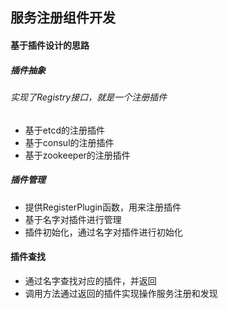 ## 服务注册组件开发
#### 基于插件设计的思路
##### 插件抽象
###### 实现了Registry接口，就是一个注册插件
* 基于etcd的注册插件
* 基于consul的注册插件
* 基于zookeeper的注册插件

##### 插件管理
* 提供RegisterPlugin函数，用来注册插件
* 基于名字对插件进行管理
* 插件初始化，通过名字对插件进行初始化

#### 插件查找
* 通过名字查找对应的插件，并返回
* 调用方法通过返回的插件实现操作服务注册和发现